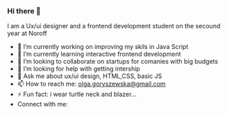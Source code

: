 ### Hi there 👋

I am a Ux/ui designer and a frontend development student on the secound year at Noroff

- 🔭 I’m currently working on improving my skils in Java Script
- 🌱 I’m currently learning interactive frontend development
- 👯 I’m looking to collaborate on startups for comanies with big budgets
- 🤔 I’m looking for help with getting intership
- 💬 Ask me about ux/ui design, HTML,CSS, basic JS
- 📫 How to reach me: olga.goryszewska@gmail.com
- ⚡ Fun fact: i wear turtle neck and blazer...
- Connect with me:



